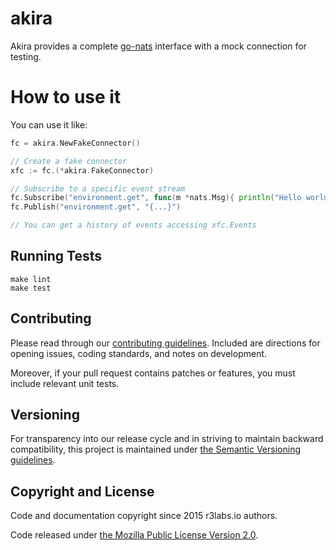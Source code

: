 # akira

Akira provides a complete [go-nats](https://github.com/nats-io/go-nats) interface with a mock connection for testing.

# How to use it

You can use it like:
```go
fc = akira.NewFakeConnector()

// Create a fake connector
xfc := fc.(*akira.FakeConnector)

// Subscribe to a specific event stream
fc.Subscribe("environment.get", func(m *nats.Msg){ println("Hello world!")})
fc.Publish("environment.get", "{...}")

// You can get a history of events accessing xfc.Events
```

## Running Tests

```
make lint
make test
```

## Contributing

Please read through our
[contributing guidelines](CONTRIBUTING.md).
Included are directions for opening issues, coding standards, and notes on
development.

Moreover, if your pull request contains patches or features, you must include
relevant unit tests.

## Versioning

For transparency into our release cycle and in striving to maintain backward
compatibility, this project is maintained under [the Semantic Versioning guidelines](http://semver.org/).

## Copyright and License

Code and documentation copyright since 2015 r3labs.io authors.

Code released under
[the Mozilla Public License Version 2.0](LICENSE).
